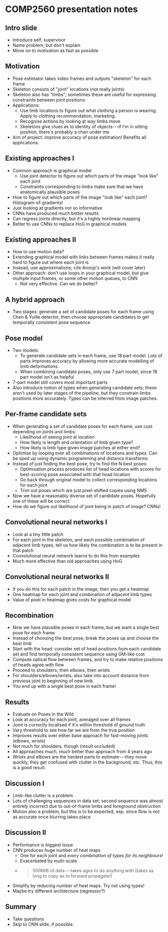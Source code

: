# COMP2560 presentation notes

## Intro slide

- Introduce self, supervisor
- Name problem, but don't explain
- Move on to motivation as fast as possible

## Motivation

- Pose estimator takes video frames and outputs "skeleton" for each frame
- Skeleton consists of "joint" locations (not really joints)
- Skeleton also has "limbs"; sometimes these are useful for expressing
  constraints between joint positions
- Applications:
  - Use limb locations to figure out what clothing a person is wearing. Apply to
    clothing recommendation, marketing.
  - Recognise actions by looking at way limbs move
  - Skeletons give clues as to identity of objects---if I'm in sitting position,
    there's probably a chair under me
- Aim of project: improve accuracy of pose estimation! Benefits all
  applications.

## Existing approaches I

- Common approach is graphical model
  - Use joint detector to figure out which parts of the image "look like" each
    joint
  - Constraints corresponding to limbs make sure that we have anatomically
    plausible poses
- How to figure out which parts of the image "look like" each joint?
  Histogram-of-gradients!
- Just looking at gradients not so informative
- CNNs have produced much better results
- Can regress joints directly, but it's a highly nonlinear mapping
- Better to use CNNs to replace HoG in graphical models

## Existing approaches II

- How to use motion data?
- Extending graphical model with links between frames makes it really hard to
  figure out where each joint is
- Instead, use approximations; cite Anoop's work (will cover later)
- Other approach: don't use loops in your graphical model, but give multiple
  input frames, or some other motion queues, to CNN
  - Not very effective. Can we do better?

## A hybrid approach

- Two stages: generate a set of candidate poses for each frame using Chen &
  Yuille detector, then choose appropriate candidates to get temporally
  consistent pose sequence

## Pose model

- Two models:
  - To generate candidate sets in each frame, use 18 part model. Lots of parts
    improves accuracy by allowing more accurate modelling of limb deformations.
  - When combining candidate poses, only use 7 part model, since 18 part model
    isn't as helpful
- 7-part model still covers most important parts
- Also introduce notion of types when generating candidate sets; these aren't
  used by later stages of the pipeline, but they constrain limbs positions more
  accurately. Types can be inferred from image patches.

## Per-frame candidate sets

- When generating a set of candidate poses for each frame, use cost depending
  on joints and limbs:
  - Likelihood of seeing joint at location
  - How likely is length and orientation of limb given type?
  - How likely is limb type given image patches at either end?
- Optimise by looping over all combinations of locations and types. Can be sped
  up using dynamic programming and distance transforms
- Instead of just finding the best pose, try to find the N best poses:
  - Optimisation process produces list of head locations with scores for
    best-scoring pose associated with that head location
  - Go back through original model to collect corresponding locations for each
    joint
  - Trim out poses which are just pixel-shifted copies using NMS
- Now we have a reasonably diverse set of candidate poses. Hopefully one of
  these will be correct.
- How do we figure out likelihood of joint being in patch of image? CNNs!

## Convolutional neural networks I

- Look at a tiny little patch
- For each joint in the skeleton, and each possible combination of adjacent limb
  types, tell us how likely the combination is to be present in that patch
- Convolutional neural network learns to do this from examples
- Much more effective than old approaches using HoG

## Convolutional neural networks II

- If you do this for each patch in the image, then you get a heatmap
- One heatmap for each joint and combination of adjacent limb types
- Value of pixel in heatmap gives costs for graphical model

## Recombination

- Now we have plausible poses in each frame, but we want a single best pose for
  each frame
- Instead of choosing the best pose, break the poses up and choose the best
  *limb*
- Start with the head: consider set of head positions from each candidate set
  and find temporally consistent sequence using GM-like cost
- Compute optical flow between frames, and try to make relative positions of
  heads agree with flow
- Proceed to shoulders, then elbows, then wrists
- For shoulders/elbows/wrists, also take into account distance from previous
  joint to beginning of new limb
- You end up with a single best pose in each frame!

## Results

- Evaluate on Poses in the Wild
- Look at accuracy for each joint, averaged over all frames
- Joint is correctly localised if it's within threshold of ground truth
- Vary threshold to see how far we are from the true position
- Improves results over either base approach for fast-moving joints (elbows,
  wrists)
- Not much for shoulders, though (result occluded)
- All approaches much, *much* better than approach from 4 years ago
- Wrists and elbows are the hardest parts to estimate---they move quickly, they
  get confused with clutter in the background, etc. Thus, this is a good result.

## Discussion I

- Limb-like clutter is a problem
- Lots of challenging sequences in data set; second sequence was almost entirely
  incorrect due to out-of-frame limbs and foreground obstruction
- Motion also a problem, but this is to be expected, esp. since flow is not as
  accurate once blurring takes place

## Discussion II

- Performance is biggest issue
- CNN produces huge number of heat maps
  - One for each joint and *every combination of types for its neighbours*!
  - Exacerbated by multi-scale
  - >500MiB of data---takes ages to do anything with (takes as long to copy as
    to forward propagate!)
- Simplify by reducing number of heat maps. Try not using types!
- Maybe try different architecture (regressor?)

## Summary

- Take questions
- Skip to CNN slide, if possible
